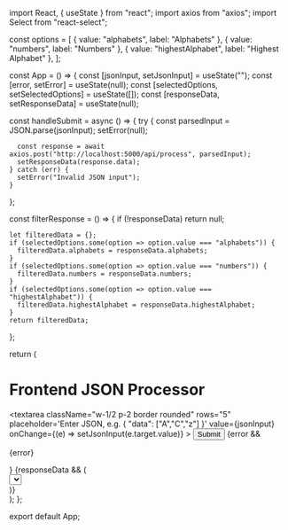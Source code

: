 import React, { useState } from "react";
import axios from "axios";
import Select from "react-select";

const options = [
  { value: "alphabets", label: "Alphabets" },
  { value: "numbers", label: "Numbers" },
  { value: "highestAlphabet", label: "Highest Alphabet" },
];

const App = () => {
  const [jsonInput, setJsonInput] = useState("");
  const [error, setError] = useState(null);
  const [selectedOptions, setSelectedOptions] = useState([]);
  const [responseData, setResponseData] = useState(null);

  const handleSubmit = async () => {
    try {
      const parsedInput = JSON.parse(jsonInput);
      setError(null);

      const response = await axios.post("http://localhost:5000/api/process", parsedInput);
      setResponseData(response.data);
    } catch (err) {
      setError("Invalid JSON input");
    }
  };

  const filterResponse = () => {
    if (!responseData) return null;
    
    let filteredData = {};
    if (selectedOptions.some(option => option.value === "alphabets")) {
      filteredData.alphabets = responseData.alphabets;
    }
    if (selectedOptions.some(option => option.value === "numbers")) {
      filteredData.numbers = responseData.numbers;
    }
    if (selectedOptions.some(option => option.value === "highestAlphabet")) {
      filteredData.highestAlphabet = responseData.highestAlphabet;
    }
    return filteredData;
  };

  return (
    <div className="min-h-screen flex flex-col items-center p-6 bg-gray-100">
      <h1 className="text-2xl font-bold mb-4">Frontend JSON Processor</h1>
      <textarea
        className="w-1/2 p-2 border rounded"
        rows="5"
        placeholder='Enter JSON, e.g. { "data": ["A","C","z"] }'
        value={jsonInput}
        onChange={(e) => setJsonInput(e.target.value)}
      ></textarea>
      <button
        className="mt-3 px-4 py-2 bg-blue-500 text-white rounded"
        onClick={handleSubmit}
      >
        Submit
      </button>
      {error && <p className="text-red-500 mt-2">{error}</p>}
      {responseData && (
        <div className="mt-4 w-1/2">
          <Select
            options={options}
            isMulti
            onChange={setSelectedOptions}
            className="mb-4"
          />
          <div className="p-4 bg-white border rounded">
            <pre>{JSON.stringify(filterResponse(), null, 2)}</pre>
          </div>
        </div>
      )}
    </div>
  );
};

export default App;
